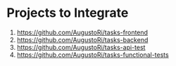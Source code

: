 # Projects to Integrate
1. https://github.com/AugustoRi/tasks-frontend
2. https://github.com/AugustoRi/tasks-backend
3. https://github.com/AugustoRi/tasks-api-test
4. https://github.com/AugustoRi/tasks-functional-tests
